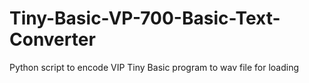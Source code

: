 # Tiny-Basic-VP-700-Basic-Text-Converter
Python script to encode VIP Tiny Basic program to wav file for loading
